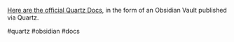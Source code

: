 [Here are the official Quartz Docs](https://quartz.jzhao.xyz/), in the form of an Obsidian Vault published via Quartz.

#quartz #obsidian #docs 